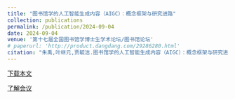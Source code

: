 ```yaml
---
title: "图书馆学的人工智能生成内容（AIGC）：概念框架与研究进路"
collection: publications
permalink: /publication/2024-09-04
date: 2024-09-04
venue: '第十七届全国图书馆学博士生学术论坛/图书馆论坛'
# paperurl: 'http://product.dangdang.com/29286280.html'
citation: "朱禹,叶继元,贾毓洁.图书馆学的人工智能生成内容（AIGC）：概念框架与研究进路[J/OL].图书馆论坛,1-10[2024-09-04].http://kns.cnki.net/kcms/detail/44.1306.G2.20240903.1045.004.html."
---
```



[下载本文](https://kns.cnki.net/kcms2/article/abstract?v=WOTiXAdNI6Pl_okJxffX9t9RKIEpVo6bP3SHUKX6hQxgBc-eOAPUelU2wV3pxwqQgKatk1HB1uS7Mg_1ar7J3buTp6jt7couQ8S_pEL48W20FAfXitQVRswY6bwtVK4WW60LzUoLafTOTQAvpe90wv6nsQL9Ancz-bTeKGzjA0FZhK6qegIMSsqUgYECkMoPbU6B5gMp1OfZElF6KFyFHvYV2SWtK-YhwRqTsqsBRoQJV-ehdIL_eDiwgjv4yT_RVHXsseAs5SDtF0aSMWoEZyaJZjS4kp24rCjgloEkqD3jmTIVRq_KZ31F8xIY8rGIevaxd5TR8QSjBNctSG2hdfL2BgtwtgLQ&uniplatform=NZKPT&language=CHS)


[了解会议](https://mp.weixin.qq.com/s/kpLUyAYoHQB50SAzVg30dw)